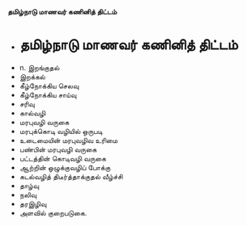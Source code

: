**தமிழ்நாடு மாணவர் கணினித் திட்டம்**
- # தமிழ்நாடு மாணவர் கணினித் திட்டம்
- n. இறங்குதல்
- இறக்கல்
- கீழ்நோக்கிய செலவு
- கீழ்நோக்கிய சாய்வு
- சரிவு
- கால்வழி
- மரபுவழி வருகை
- மரபுக்கொடி வழியில் ஒருபடி
- உடைமையின் மரபுவழிவ உரிமை
- பண்பின் மரபுவழி வருகை
- பட்டத்தின் கொடிவழி வருகை
- ஆற்றின் ஒழுக்குவழிப் போக்கு
- கடல்வழித் திடீர்த்தாக்குதல் வீழ்ச்சி
- தாழ்வு
- நலிவு
- தரஇழிவு
- அளவில் குறைபடுகை.

